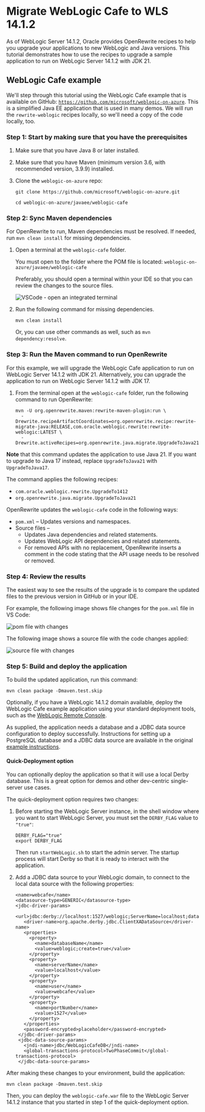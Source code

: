 # Migrate WebLogic Cafe to WLS 14.1.2

As of WebLogic Server 14.1.2, Oracle provides OpenRewrite recipes to help you upgrade your applications to new WebLogic and Java versions. This tutorial demonstrates how to use the recipes to upgrade a sample application to run on WebLogic Server 14.1.2 with JDK 21.

## WebLogic Cafe example

We'll step through this tutorial using the WebLogic Cafe example that is available on GitHub: [`https://github.com/microsoft/weblogic-on-azure`](https://github.com/microsoft/weblogic-on-azure). This is a simplified Java EE application that is used in many demos. We will run the `rewrite-weblogic` recipes locally, so we'll need a copy of the code locally, too.

### Step 1: Start by making sure that you have the prerequisites

1. Make sure that you have Java 8 or later installed.
1. Make sure that you have Maven (minimum version 3.6, with recommended version, 3.9.9) installed.
1. Clone the `weblogic-on-azure` repo:

    ```shell
    git clone https://github.com/microsoft/weblogic-on-azure.git
    ```

    ```shell
    cd weblogic-on-azure/javaee/weblogic-cafe
    ```

### Step 2: Sync Maven dependencies

For OpenRewrite to run, Maven dependencies must be resolved. If needed, run `mvn clean install` for missing dependencies.

1. Open a terminal at the `weblogic-cafe` folder.

     You must open to the folder where the POM file is located:
     ``` weblogic-on-azure/javaee/weblogic-cafe ```

     Preferably, you should open a terminal within your IDE so that you can review the changes to the source files.

     ![VSCode - open an integrated terminal](../../images/integ-terminal-vscode.png)

1. Run the following command for missing dependencies.     

     ```shell
     mvn clean install
     ```

     Or, you can use other commands as well, such as `mvn dependency:resolve`.

### Step 3: Run the Maven command to run OpenRewrite

For this example, we will upgrade the WebLogic Cafe application to run on WebLogic Server 14.1.2 with JDK 21. Alternatively, you can upgrade the application to run on WebLogic Server 14.1.2 with JDK 17.

1. From the terminal open at the `weblogic-cafe` folder, run the following command to run OpenRewrite:

    ```shell
    mvn -U org.openrewrite.maven:rewrite-maven-plugin:run \
      -Drewrite.recipeArtifactCoordinates=org.openrewrite.recipe:rewrite-migrate-java:RELEASE,com.oracle.weblogic.rewrite:rewrite-weblogic:LATEST \
      -Drewrite.activeRecipes=org.openrewrite.java.migrate.UpgradeToJava21,com.oracle.weblogic.rewrite.UpgradeTo1412
    ```
**Note** that this command updates the application to use Java 21. If you want to upgrade to Java 17 instead, replace `UpgradeToJava21` with `UpgradeToJava17`.


The command applies the following recipes:

- `com.oracle.weblogic.rewrite.UpgradeTo1412`
- `org.openrewrite.java.migrate.UpgradeToJava21`

OpenRewrite updates the `weblogic-cafe` code in the following ways:

- `pom.xml` – Updates versions and namespaces.
- Source files –
  - Updates Java dependencies and related statements.
  - Updates WebLogic API dependencies and related statements.
  - For removed APIs with no replacement, OpenRewrite inserts a comment in the code stating that the API usage needs to be resolved or removed.

### Step 4: Review the results

The easiest way to see the results of the upgrade is to compare the updated files to the previous version in GitHub or in your IDE.

For example, the following image shows file changes for the ```pom.xml``` file in VS Code:

![pom file with changes](../../images/pom-sbs.png)

The following image shows a source file with the code changes applied:

![source file with changes](../../images/coffee-java-sbs.png)

### Step 5: Build and deploy the application

To build the updated application, run this command:
```shell
mvn clean package -Dmaven.test.skip
```

Optionally, if you have a WebLogic 14.1.2 domain available, deploy the WebLogic Cafe example application using your standard deployment tools, such as the [WebLogic Remote Console](https://docs.oracle.com/en/middleware/fusion-middleware/weblogic-remote-console/administer/set-console.html).

As supplied, the application needs a database and a JDBC data source configuration to deploy successfully. Instructions for setting up a PostgreSQL database and a JDBC data source are available in the original [example instructions](https://github.com/microsoft/weblogic-on-azure/blob/main/javaee/README.md).

#### Quick-Deployment option

You can optionally deploy the application so that it will use a local Derby database. This is a great option for demos and other dev-centric single-server use cases.

The quick-deployment option requires two changes:
1. Before starting the WebLogic Server instance, in the shell window where you want to start WebLogic Server, you must set the `DERBY_FLAG` value to `"true"`:

   ```
   DERBY_FLAG="true"
   export DERBY_FLAG
   ```
   Then run ```startWebLogic.sh``` to start the admin server. The startup process will start Derby so that it is ready to interact with the application.

2. Add a JDBC data source to your WebLogic domain, to connect to the local data source with the following properties:
   ```
   <name>webcafe</name>
   <datasource-type>GENERIC</datasource-type>
   <jdbc-driver-params>
      <url>jdbc:derby://localhost:1527/weblogic;ServerName=localhost;databaseName=weblogic;create=true</url>
      <driver-name>org.apache.derby.jdbc.ClientXADataSource</driver-name>
      <properties>
        <property>
          <name>databaseName</name>
          <value>weblogic;create=true</value>
        </property>
        <property>
          <name>serverName</name>
          <value>localhost</value>
        </property>
        <property>
          <name>user</name>
          <value>webcafe</value>
        </property>
        <property>
          <name>portNumber</name>
          <value>1527</value>
        </property>
      </properties>
      <password-encrypted>placeholder</password-encrypted>
    </jdbc-driver-params>
    <jdbc-data-source-params>
      <jndi-name>jdbc/WebLogicCafeDB</jndi-name>
      <global-transactions-protocol>TwoPhaseCommit</global-transactions-protocol>
    </jdbc-data-source-params>
   ```



After making these changes to your environment,  build the application:

```shell
mvn clean package -Dmaven.test.skip
```

Then, you can deploy the ```weblogic-cafe.war``` file to the WebLogic Server 14.1.2 instance that you started in step 1 of the quick-deployment option.

